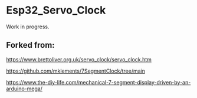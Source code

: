 # Esp32_Servo_Clock
Work in progress.
## Forked from:
https://www.brettoliver.org.uk/servo_clock/servo_clock.htm

https://github.com/mklements/7SegmentClock/tree/main

https://www.the-diy-life.com/mechanical-7-segment-display-driven-by-an-arduino-mega/
